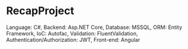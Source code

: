 # RecapProject
Language: C#,
Backend: Asp.NET Core,
Database: MSSQL,
ORM: Entity Framework,
IoC: Autofac,
Validation: FluentValidation,
Authentication/Authorization: JWT,
Front-end: Angular
